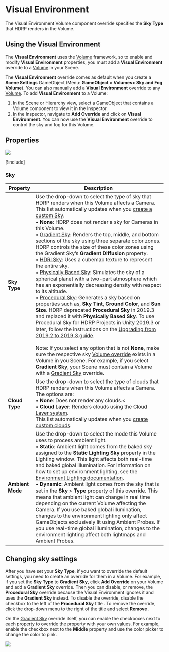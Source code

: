 # Visual Environment

The Visual Environment Volume component override specifies the **Sky Type** that HDRP renders in the Volume.

## Using the Visual Environment

The **Visual Environment** uses the [Volume](Volumes.md) framework, so to enable and modify **Visual Environment** properties, you must add a **Visual Environment** override to a [Volume](Volumes.md) in your Scene.

The **Visual Environment** override comes as default when you create a **Scene Settings** GameObject (Menu: **GameObject > Volumes> Sky and Fog Volume**). You can also manually add a **Visual Environment** override to any [Volume](Volumes.md). To add **Visual Environment** to a Volume:

1. In the Scene or Hierarchy view, select a GameObject that contains a Volume component to view it in the Inspector.
2. In the Inspector, navigate to **Add Override** and click on **Visual Environment**. You can now use the **Visual Environment** override to control the sky and fog for this Volume.

## Properties

![](Images/Override-VisualEnvironment1.png)

[!include[](snippets/Volume-Override-Enable-Properties.md)]

### Sky

| **Property**     | **Description**                                              |
| ---------------- | ------------------------------------------------------------ |
| **Sky Type**     | Use the drop-down to select the type of sky that HDRP renders when this Volume affects a Camera. This list automatically updates when you [create a custom Sky](Creating-a-custom-sky). <br />&#8226; **None**: HDRP does not render a sky for Cameras in this Volume.<br />&#8226; [Gradient Sky](Override-Gradient-Sky.md): Renders the top, middle, and bottom sections of the sky using three separate color zones. HDRP controls the size of these color zones using the Gradient Sky’s **Gradient Diffusion** property.<br />&#8226; [HDRI Sky](Override-HDRI-Sky.md): Uses a cubemap texture to represent the entire sky.<br />&#8226; [Physically Based Sky](Override-Physically-Based-Sky.md): Simulates the sky of a spherical planet with a two-part atmosphere which has an exponentially decreasing density with respect to its altitude.<br />&#8226; [Procedural Sky](Override-Procedural-Sky.md): Generates a sky based on properties such as, **Sky Tint**, **Ground Color**, and **Sun Size**. HDRP deprecated **Procedural Sky** in 2019.3 and replaced it with **Physically Based Sky**. To use Procedural Sky for HDRP Projects in Unity 2019.3 or later, follow the instructions on the [Upgrading from 2019.2 to 2019.3 guide](Upgrading-From-2019.2-to-2019.3.md#ProceduralSky).<br /><br />Note: If you select any option that is not **None**, make sure the respective sky [Volume override](Volume-Components.md) exists in a Volume in you Scene. For example, if you select **Gradient Sky**, your Scene must contain a Volume with a [Gradient Sky](Override-Gradient-Sky.md) override. |
| **Cloud Type**   | Use the drop-down to select the type of clouds that HDRP renders when this Volume affects a Camera. The options are:<br/>&#8226; **None**: Does not render any clouds.<<br/>&#8226; **Cloud Layer**: Renders clouds using the [Cloud Layer system](Override-Cloud-Layer.md).<br/>This list automatically updates when you [create custom clouds](Creating-Custom-Clouds.md). |
| **Ambient Mode** | Use the drop-down to select the mode this Volume uses to process ambient light.<br />&#8226; **Static**: Ambient light comes from the baked sky assigned to the **Static Lighting Sky** property in the Lighting window. This light affects both real-time and baked global illumination. For information on how to set up environment lighting, see the [Environment Lighting documentation](Environment-Lighting.md#lighting-environment).<br />&#8226; **Dynamic**: Ambient light comes from the sky that is set in the **Sky** > **Type** property of this override. This means that ambient light can change in real time depending on the current Volume affecting the Camera. If you use baked global illumination, changes to the environment lighting only affect GameObjects exclusively lit using Ambient Probes. If you use real-time global illumination, changes to the environment lighting affect both lightmaps and Ambient Probes. |

## Changing sky settings

After you have set your **Sky Type**, if you want to override the default settings, you need to create an override for them in a Volume. For example, if you set the **Sky Type** to **Gradient Sky**, click **Add Override** on your Volume and add a **Gradient Sky** override. Then you can disable, or remove, the **Procedural Sky** override because the Visual Environment ignores it and uses the **Gradient Sky** instead. To disable the override, disable the checkbox to the left of the **Procedural Sky** title . To remove the override, click the drop-down menu to the right of the title and select **Remove** .

On the [Gradient Sky](Override-Gradient-Sky.md) override itself, you can enable the checkboxes next to each property to override the property with your own values. For example, enable the checkbox next to the **Middle** property and use the color picker to change the color to pink.

![](Images/Override-VisualEnvironment2.png)
